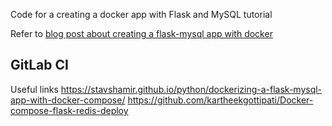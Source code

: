 Code for a creating a docker app with Flask and MySQL tutorial

Refer to [blog post about creating a flask-mysql app with docker](https://stavshamir.github.io/python/dockerizing-a-flask-mysql-app-with-docker-compose/)

## GitLab CI

Useful links
https://stavshamir.github.io/python/dockerizing-a-flask-mysql-app-with-docker-compose/
https://github.com/kartheekgottipati/Docker-compose-flask-redis-deploy

